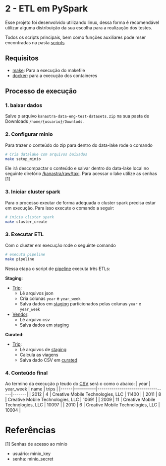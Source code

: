 # 2 - ETL em PySpark
Esse projeto foi desenvolvido utilizando linux, dessa forma é recomendável utilizar alguma distribuição da sua escolha para a realização dos testes.

Todos os scripts principais, bem como funções auxiliares pode mser encontradas na pasta [scripts](scripts/)

## Requisitos
  - [make](https://pt.linux-console.net/?p=14595): Para a execução do makefile
  - [docker](https://docs.docker.com/engine/install/ubuntu/): para a execução dos containeres


## Processo de execução

### 1. baixar dados
Salve p arquivo `kanastra-data-eng-test-datasets.zip` na sua pasta de Downloads `/home/{usuario}/Downlods`.

### 2. Configurar minio
Para trazer o conteúdo do zip para dentro do data-lake rode o comando

```bash
# Cria datalake com arquivos baixados
make setup_minio
```
Ele irá descompactar o conteúdo e salvar dentro do data-lake local no seguinte diretório [/kanastra/raw/taxi](localhost:9001/browser/kanastra/raw/taxi/). Para acessar o lake utilize as senhas [1]

### 3. Iniciar cluster spark
Para o processo exeutar de forma adequada o cluster spark precisa estar em execução. Para isso execute o comando a seguir:
```bash
# inicia clister spark
make cluster_create
```
### 3. Executar ETL
Com o cluster em execução rode o seguinte comando
```bash
# executa pipeline
make pipeline
```

Nessa etapa o script de [pipeline](scripts/pipeline.py) executa três ETLs:

**Staging**:
- [Trip](scripts/trip_staging.py):
  - Lê arquivos json
  - Cria colunas `year` e `year_week`
  - Salva dados em [staging](http://localhost:9001/browser/kanastra/staging/taxi-trips/) particionados pelas colunas `year` e `year_week`
- [Vendor](scripts/vendor_staging.py):
  - Lê arquivo csv
  - Salva dados em [staging](http://localhost:9001/browser/kanastra/staging/vendor-lookup/)

**Curated**:
- [Trip](scripts/trip_curated.py):
  - Lê arquivos de [staging](http://localhost:9001/browser/kanastra/staging/)
  - Calcula as viagens
  - Salva dado CSV em [curated](http://localhost:9001/browser/kanastra/curated/taxi-trips.csv/)


### 4. Conteúdo final
Ao termino da execução p teudo do [CSV](arquivo.csv) será o como o abaixo:
| year | year_week | name                              | trips |
|------|-----------|-----------------------------------|-------|
| 2012 | 4         | Creative Mobile Technologies, LLC | 11400 |
| 2011 | 8         | Creative Mobile Technologies, LLC | 10691 |
| 2009 | 11        | Creative Mobile Technologies, LLC | 10097 |
| 2010 | 6         | Creative Mobile Technologies, LLC | 10004 |

# Referências
[1] Senhas de acesso ao minio
  - usuário: minio_key
  - senha: minio_secret